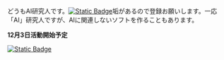 どうもAI研究人です。[![Static Badge](https://img.shields.io/badge/YouTube-red?logo=youtube)](http://www.youtube.com/@AIITScience)垢があるので登録お願いします。一応「AI」研究人ですが、AIに関連しないソフトを作ることもあります。

**12月3日活動開始予定**

[![Static Badge](https://img.shields.io/badge/Follow-black?logo=github)](https://github.com/AIITScience)

